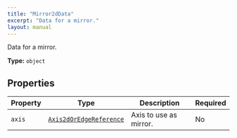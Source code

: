 ```yaml
---
title: "Mirror2dData"
excerpt: "Data for a mirror."
layout: manual
---
```


Data for a mirror.

**Type:** `object`





## Properties

| Property | Type | Description | Required |
|----------|------|-------------|----------|
| `axis` |[`Axis2dOrEdgeReference`](/docs/kcl/types/Axis2dOrEdgeReference)| Axis to use as mirror. | No |


